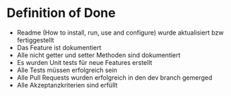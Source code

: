 # Definition of Done

- Readme (How to install, run, use and configure) wurde aktualisiert bzw fertiggestellt
- Das Feature ist dokumentiert
- Alle nicht getter und setter Methoden sind dokumentiert
- Es wurden Unit tests für neue Features erstellt
- Alle Tests müssen erfolgreich sein
- Alle Pull Requests wurden erfolgreich in den dev branch gemerged
- Alle Akzeptanzkriterien sind erfüllt
